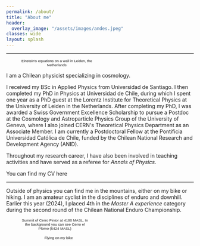 ```yaml
---
permalink: /about/
title: "About me"
header:
  overlay_image: "/assets/images/andes.jpeg"
classes: wide
layout: splash
---
```

----------------------------------------

<figure style="width: 38%"  class="align-right">
  <img src="/assets/images/leidenwall.jpeg" alt="">
<figcaption style="text-align: center; width: 100%; font-family: sans-serif; font-size: .7em; font-weight: lighter;">Einstein's equations on a wall in Leiden, the Netherlands</figcaption>
</figure>

I am a Chilean physicist specializing in cosmology.

I received my BSc in Applied Physics from Universidad de Santiago. I then completed my PhD in Physics at Universidad de Chile, during which I spent one year as a PhD guest at the Lorentz Institute for Theoretical Physics at the University of Leiden in the Netherlands. After completing my PhD, I was awarded a Swiss Government Excellence Scholarship to pursue a Postdoc at the Cosmology and Astroparticle Physics Group of the University of Geneva, where I also joined CERN's Theoretical Physics Department as an Associate Member. I am currently a Postdoctoral Fellow at the Pontificia Universidad Católica de Chile, funded by the Chilean National Research and Development Agency (ANID).


Throughout my research career, I have also been involved in teaching activities and have served as a referee for *Annals of Physics*.

You can find my CV here  [<i class="fas fa-file-pdf" aria-hidden="true"></i>]()

----------------------------------------

Outside of physics you can find me in the mountains, either on my bike or hiking. I am an amateur cyclist in the disciplines of enduro and downhill. Earlier this year (2024), I placed 4th in the *Master A experience* category during the second round of the Chilean National Enduro Championship. 

<figure style="width: 36%" class="align-left">
  <img src="/assets/images/pintor.jpeg" alt="">
<figcaption style="text-align: center; width: 100%; font-family: sans-serif; font-size: .7em; font-weight: lighter;">Summit of Cerro Pintor at 4180 MASL. In the background you can see Cerro el Plomo (5424 MASL)</figcaption>
</figure>
<figure style="width: 40%" class="align-right">
  <img src="/assets/images/bike.jpeg" alt="">
<figcaption style="text-align: center; width: 100%; font-family: sans-serif; font-size: .7em; font-weight: lighter;">Flying on my bike</figcaption>
</figure>

